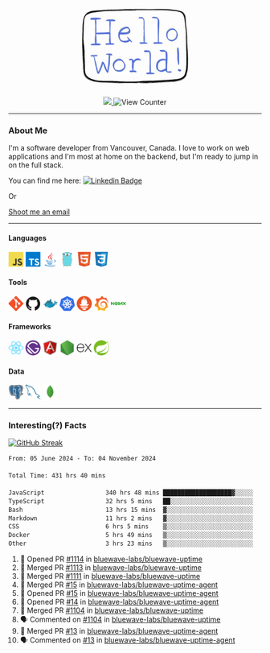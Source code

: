 <div align="center">
    <img src="./img/hello_world.webp" height="200px" width="">
    <div>
        <a href="https://www.linkedin.com/in/ajhollid">
            <img src="https://img.shields.io/badge/LinkedIn-blue"/>
        </a>
        <img src="https://komarev.com/ghpvc/?username=ajhollid&color=yellow" alt="View Counter">
    </div>
</div>

---

### About Me

I'm a software developer from Vancouver, Canada. I love to work on web applications and I'm most at home on the backend, but I'm ready to jump in on the full stack.

You can find me here: [![Linkedin Badge](https://img.shields.io/badge/-ajhollid-blue?style=flat&logo=Linkedin&logoColor=white)](https://www.linkedin.com/in/ajhollid)

Or

[Shoot me an email](mailto:ajhollid@gmail.com)

---

#### Languages

<div>
    <img src="./img/devicons/javascript-original.svg" width=30 height=30 alt="JavaScript">
    <img src="/img/devicons/typescript-original.svg" width=30 height=30 alt="TypeScript">
    <img src="./img/devicons/java-original.svg" width=30 height=30 alt="Java">
    <img src="./img/devicons/go-original.svg" width=30 height=30 alt="Golang">
    <img src="./img/devicons/html5-original.svg" width=30 height=30 alt="HTML 5">
    <img src="./img/devicons/css3-original.svg" width=30 height=30 alt="CSS 3">
</div>

#### Tools

<div>
    <img src="./img/devicons/git-original.svg" width=30 height=30 alt="Git">
    <img src="./img/devicons/github-original.svg" width=30 height=30 alt="Github">
    <img src="./img/devicons/docker-original.svg" width=30 
    height=30 alt="Docker">
    <img src="./img/devicons/kubernetes-original.svg" width=30 height=30 alt="K8">
    <img src="./img/devicons/prometheus-original.svg" width=30 height=30 alt="Prometheus">
    <img src="./img/devicons/grafana-original.svg" width=30 height=30 alt="Grafana">
    <img src="./img/devicons/nginx-original.svg" width=30 height=30 alt="Nginx">
</div>

#### Frameworks

<div>
    <img src="./img/devicons/react-original.svg" width=30 height=30 alt="React">
    <img src="./img/devicons/gatsby-original.svg" width=30 height=30 alt="Gatsby">
    <img src="./img/devicons/angularjs-original.svg" width=30 height=30 alt="AngularJS">
    <img src="./img/devicons/nodejs-original.svg" width=30 height=30 alt="NodeJS">
    <img src="./img/devicons/express-original.svg" width=30 height=30 alt="Express">
    <img src="./img/devicons/spring-original.svg" width=30 height=30 alt="Spring">
</div>

#### Data

<div>
    <img src="./img/devicons/postgresql-original.svg" width=30 height=30 alt="Postgresql">
    <img src="./img/devicons/mysql-original.svg" width=30 height=30 alt="Mysql">
    <img src="./img/devicons/mongodb-original.svg" width=30 height=30 alt="MongoDB">
</div>

---

### Interesting(?) Facts

[![GitHub Streak](http://github-readme-streak-stats.herokuapp.com?user=ajhollid)](https://git.io/streak-stats)

 <!--START_SECTION:waka-->

```txt
From: 05 June 2024 - To: 04 November 2024

Total Time: 431 hrs 40 mins

JavaScript                 340 hrs 48 mins ███████████████████▓░░░░░   78.34 %
TypeScript                 32 hrs 5 mins   ██░░░░░░░░░░░░░░░░░░░░░░░   07.38 %
Bash                       13 hrs 15 mins  ▓░░░░░░░░░░░░░░░░░░░░░░░░   03.05 %
Markdown                   11 hrs 2 mins   ▓░░░░░░░░░░░░░░░░░░░░░░░░   02.54 %
CSS                        6 hrs 5 mins    ▒░░░░░░░░░░░░░░░░░░░░░░░░   01.40 %
Docker                     5 hrs 49 mins   ▒░░░░░░░░░░░░░░░░░░░░░░░░   01.34 %
Other                      3 hrs 23 mins   ▒░░░░░░░░░░░░░░░░░░░░░░░░   00.78 %
```

<!--END_SECTION:waka-->


<!--START_SECTION:activity-->
1. 💪 Opened PR [#1114](https://github.com/bluewave-labs/bluewave-uptime/pull/1114) in [bluewave-labs/bluewave-uptime](https://github.com/bluewave-labs/bluewave-uptime)
2. 🎉 Merged PR [#1113](https://github.com/bluewave-labs/bluewave-uptime/pull/1113) in [bluewave-labs/bluewave-uptime](https://github.com/bluewave-labs/bluewave-uptime)
3. 🎉 Merged PR [#1111](https://github.com/bluewave-labs/bluewave-uptime/pull/1111) in [bluewave-labs/bluewave-uptime](https://github.com/bluewave-labs/bluewave-uptime)
4. 🎉 Merged PR [#15](https://github.com/bluewave-labs/bluewave-uptime-agent/pull/15) in [bluewave-labs/bluewave-uptime-agent](https://github.com/bluewave-labs/bluewave-uptime-agent)
5. 💪 Opened PR [#15](https://github.com/bluewave-labs/bluewave-uptime-agent/pull/15) in [bluewave-labs/bluewave-uptime-agent](https://github.com/bluewave-labs/bluewave-uptime-agent)
6. 💪 Opened PR [#14](https://github.com/bluewave-labs/bluewave-uptime-agent/pull/14) in [bluewave-labs/bluewave-uptime-agent](https://github.com/bluewave-labs/bluewave-uptime-agent)
7. 🎉 Merged PR [#1104](https://github.com/bluewave-labs/bluewave-uptime/pull/1104) in [bluewave-labs/bluewave-uptime](https://github.com/bluewave-labs/bluewave-uptime)
8. 🗣 Commented on [#1104](https://github.com/bluewave-labs/bluewave-uptime/pull/1104#issuecomment-2453404032) in [bluewave-labs/bluewave-uptime](https://github.com/bluewave-labs/bluewave-uptime)
9. 🎉 Merged PR [#13](https://github.com/bluewave-labs/bluewave-uptime-agent/pull/13) in [bluewave-labs/bluewave-uptime-agent](https://github.com/bluewave-labs/bluewave-uptime-agent)
10. 🗣 Commented on [#13](https://github.com/bluewave-labs/bluewave-uptime-agent/pull/13#issuecomment-2453394930) in [bluewave-labs/bluewave-uptime-agent](https://github.com/bluewave-labs/bluewave-uptime-agent)
<!--END_SECTION:activity-->
